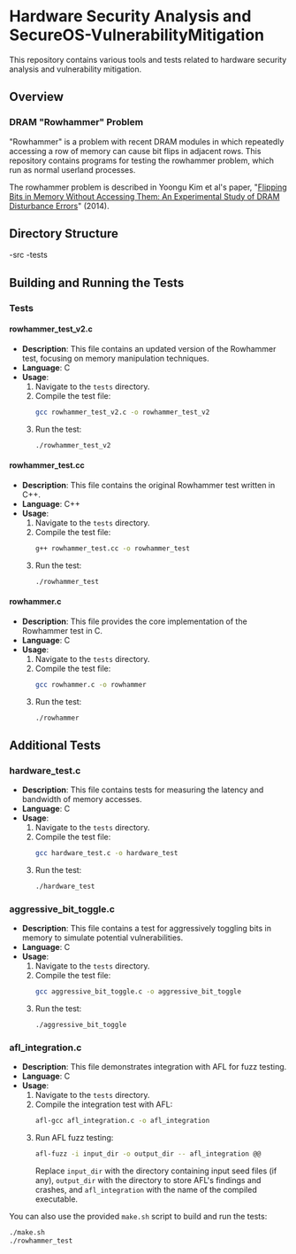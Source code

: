 # Hardware Security Analysis and SecureOS-VulnerabilityMitigation

This repository contains various tools and tests related to hardware security analysis and vulnerability mitigation.

## Overview

### DRAM "Rowhammer" Problem

"Rowhammer" is a problem with recent DRAM modules in which repeatedly accessing a row of memory can cause bit flips in adjacent rows. This repository contains programs for testing the rowhammer problem, which run as normal userland processes.

The rowhammer problem is described in Yoongu Kim et al's paper, "[Flipping Bits in Memory Without Accessing Them: An Experimental Study of DRAM Disturbance Errors](http://users.ece.cmu.edu/~yoonguk/papers/kim-isca14.pdf)" (2014).

## Directory Structure
-src
-tests

## Building and Running the Tests

### Tests

#### rowhammer_test_v2.c

- **Description**: This file contains an updated version of the Rowhammer test, focusing on memory manipulation techniques.
- **Language**: C
- **Usage**:
  1. Navigate to the `tests` directory.
  2. Compile the test file:
     ```bash
     gcc rowhammer_test_v2.c -o rowhammer_test_v2
     ```
  3. Run the test:
     ```bash
     ./rowhammer_test_v2
     ```

#### rowhammer_test.cc

- **Description**: This file contains the original Rowhammer test written in C++.
- **Language**: C++
- **Usage**:
  1. Navigate to the `tests` directory.
  2. Compile the test file:
     ```bash
     g++ rowhammer_test.cc -o rowhammer_test
     ```
  3. Run the test:
     ```bash
     ./rowhammer_test
     ```

#### rowhammer.c

- **Description**: This file provides the core implementation of the Rowhammer test in C.
- **Language**: C
- **Usage**:
  1. Navigate to the `tests` directory.
  2. Compile the test file:
     ```bash
     gcc rowhammer.c -o rowhammer
     ```
  3. Run the test:
     ```bash
     ./rowhammer
     ```

## Additional Tests

### hardware_test.c

- **Description**: This file contains tests for measuring the latency and bandwidth of memory accesses.
- **Language**: C
- **Usage**:
  1. Navigate to the `tests` directory.
  2. Compile the test file:
     ```bash
     gcc hardware_test.c -o hardware_test
     ```
  3. Run the test:
     ```bash
     ./hardware_test
     ```

### aggressive_bit_toggle.c

- **Description**: This file contains a test for aggressively toggling bits in memory to simulate potential vulnerabilities.
- **Language**: C
- **Usage**:
  1. Navigate to the `tests` directory.
  2. Compile the test file:
     ```bash
     gcc aggressive_bit_toggle.c -o aggressive_bit_toggle
     ```
  3. Run the test:
     ```bash
     ./aggressive_bit_toggle
     ```

### afl_integration.c

- **Description**: This file demonstrates integration with AFL for fuzz testing.
- **Language**: C
- **Usage**:
  1. Navigate to the `tests` directory.
  2. Compile the integration test with AFL:
     ```bash
     afl-gcc afl_integration.c -o afl_integration
     ```
  3. Run AFL fuzz testing:
     ```bash
     afl-fuzz -i input_dir -o output_dir -- afl_integration @@
     ```
     Replace `input_dir` with the directory containing input seed files (if any), `output_dir` with the directory to store AFL's findings and crashes, and `afl_integration` with the name of the compiled executable.


You can also use the provided `make.sh` script to build and run the tests:

```bash
./make.sh
./rowhammer_test
